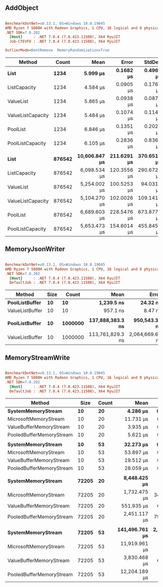 ## AddObject

``` ini

BenchmarkDotNet=v0.13.1, OS=Windows 10.0.19045
AMD Ryzen 7 5800H with Radeon Graphics, 1 CPU, 16 logical and 8 physical cores
.NET SDK=7.0.202
  [Host]     : .NET 7.0.4 (7.0.423.11508), X64 RyuJIT
  Job-CTEVFD : .NET 7.0.4 (7.0.423.11508), X64 RyuJIT

OutlierMode=DontRemove  MemoryRandomization=True  

```
|            Method |  Count |          Mean |       Error |      StdDev |     StdErr |        Median |          Min |            Q1 |            Q3 |           Max |       Op/s | Ratio | RatioSD |    Gen 0 |    Gen 1 |    Gen 2 | Allocated |
|------------------ |------- |--------------:|------------:|------------:|-----------:|--------------:|-------------:|--------------:|--------------:|--------------:|-----------:|------:|--------:|---------:|---------:|---------:|----------:|
|              **List** |   **1234** |      **5.999 μs** |   **0.1682 μs** |   **0.4960 μs** |  **0.0496 μs** |      **5.936 μs** |     **5.357 μs** |      **5.648 μs** |      **6.177 μs** |      **8.779 μs** | **166,698.59** |  **1.00** |    **0.00** |   **5.1270** |   **0.3128** |        **-** |     **42 KB** |
|      ListCapacity |   1234 |      4.584 μs |   0.0905 μs |   0.1766 μs |  0.0258 μs |      4.568 μs |     4.277 μs |      4.460 μs |      4.686 μs |      5.114 μs | 218,139.46 |  0.76 |    0.06 |   2.3651 |   0.0381 |        - |     19 KB |
|         ValueList |   1234 |      5.865 μs |   0.0938 μs |   0.0878 μs |  0.0227 μs |      5.867 μs |     5.730 μs |      5.799 μs |      5.900 μs |      6.047 μs | 170,511.08 |  1.00 |    0.10 |   1.1826 |        - |        - |     10 KB |
| ValueListCapacity |   1234 |      5.484 μs |   0.1074 μs |   0.1149 μs |  0.0271 μs |      5.527 μs |     5.283 μs |      5.395 μs |      5.555 μs |      5.716 μs | 182,335.40 |  0.93 |    0.09 |   1.1826 |        - |        - |     10 KB |
|          PoolList |   1234 |      6.846 μs |   0.1351 μs |   0.2023 μs |  0.0369 μs |      6.829 μs |     6.589 μs |      6.673 μs |      6.939 μs |      7.347 μs | 146,076.61 |  1.13 |    0.11 |   1.1902 |        - |        - |     10 KB |
|  PoolListCapacity |   1234 |      6.105 μs |   0.2836 μs |   0.8362 μs |  0.0836 μs |      5.961 μs |     5.715 μs |      5.879 μs |      6.049 μs |     10.892 μs | 163,798.86 |  1.02 |    0.16 |   1.1902 |        - |        - |     10 KB |
|                   |        |               |             |             |            |               |              |               |               |               |            |       |         |          |          |          |           |
|              **List** | **876542** | **10,606.847 μs** | **211.6291 μs** | **370.6513 μs** | **59.3517 μs** | **10,663.334 μs** | **9,709.300 μs** | **10,426.292 μs** | **10,821.188 μs** | **11,464.533 μs** |      **94.28** |  **1.00** |    **0.00** | **953.1250** | **953.1250** | **953.1250** | **23,233 KB** |
|      ListCapacity | 876542 |  6,098.534 μs | 120.3556 μs | 290.6723 μs | 34.9928 μs |  6,027.418 μs | 5,668.205 μs |  5,886.042 μs |  6,256.364 μs |  7,232.946 μs |     163.97 |  0.58 |    0.03 | 273.4375 | 273.4375 | 273.4375 | 13,697 KB |
|         ValueList | 876542 |  5,254.002 μs | 100.5253 μs |  94.0314 μs | 24.2788 μs |  5,280.235 μs | 5,072.774 μs |  5,192.630 μs |  5,322.473 μs |  5,377.279 μs |     190.33 |  0.49 |    0.01 | 171.8750 | 171.8750 | 171.8750 |  6,849 KB |
| ValueListCapacity | 876542 |  5,104.270 μs | 102.0026 μs | 109.1416 μs | 25.7249 μs |  5,104.368 μs | 4,922.154 μs |  5,029.294 μs |  5,169.238 μs |  5,350.025 μs |     195.91 |  0.47 |    0.01 | 187.5000 | 187.5000 | 187.5000 |  6,849 KB |
|          PoolList | 876542 |  6,689.603 μs | 228.5476 μs | 673.8778 μs | 67.3878 μs |  6,431.105 μs | 6,079.346 μs |  6,272.649 μs |  6,751.150 μs |  9,761.676 μs |     149.49 |  0.64 |    0.08 | 125.0000 | 125.0000 | 125.0000 |  6,849 KB |
|  PoolListCapacity | 876542 |  5,653.473 μs | 154.6014 μs | 455.8458 μs | 45.5846 μs |  5,520.632 μs | 5,174.413 μs |  5,410.036 μs |  5,672.788 μs |  7,693.982 μs |     176.88 |  0.55 |    0.06 | 203.1250 | 203.1250 | 203.1250 |  6,849 KB |


## MemoryJsonWriter

``` ini

BenchmarkDotNet=v0.13.1, OS=Windows 10.0.19045
AMD Ryzen 7 5800H with Radeon Graphics, 1 CPU, 16 logical and 8 physical cores
.NET SDK=7.0.202
  [Host]     : .NET 7.0.4 (7.0.423.11508), X64 RyuJIT
  DefaultJob : .NET 7.0.4 (7.0.423.11508), X64 RyuJIT


```
|          Method | Size |   Count |             Mean |           Error |          StdDev | Ratio | RatioSD | Rank |  Gen 0 |     Allocated |
|---------------- |----- |-------- |-----------------:|----------------:|----------------:|------:|--------:|-----:|-------:|--------------:|
|  **PoolListBuffer** |   **10** |      **10** |       **1,239.5 ns** |        **24.32 ns** |        **28.95 ns** |  **1.00** |    **0.00** |    **2** | **0.6084** |       **5,104 B** |
| ValueListBuffer |   10 |      10 |         957.1 ns |         8.47 ns |         7.92 ns |  0.78 |    0.02 |    1 | 0.0267 |         224 B |
|                 |      |         |                  |                 |                 |       |         |      |        |               |
|  **PoolListBuffer** |   **10** | **1000000** | **137,888,383.3 ns** |   **950,543.35 ns** |   **889,138.84 ns** |  **1.00** |    **0.00** |    **2** |      **-** | **141,946,828 B** |
| ValueListBuffer |   10 | 1000000 | 113,761,829.3 ns | 2,064,669.65 ns | 1,931,293.27 ns |  0.83 |    0.01 |    1 |      - |             - |

## MemoryStreamWrite

``` ini

BenchmarkDotNet=v0.13.1, OS=Windows 10.0.19045
AMD Ryzen 7 5800H with Radeon Graphics, 1 CPU, 16 logical and 8 physical cores
.NET SDK=7.0.202
  [Host]     : .NET 7.0.4 (7.0.423.11508), X64 RyuJIT
  DefaultJob : .NET 7.0.4 (7.0.423.11508), X64 RyuJIT


```
|                   Method |  Size | Count |           Mean |         Error |        StdDev | Ratio | RatioSD | Rank |      Gen 0 |      Gen 1 |      Gen 2 |  Allocated |
|------------------------- |------ |------ |---------------:|--------------:|--------------:|------:|--------:|-----:|-----------:|-----------:|-----------:|-----------:|
|       **SystemMemoryStream** |    **10** |    **20** |       **4.286 μs** |     **0.0775 μs** |     **0.0725 μs** |  **1.00** |    **0.00** |    **2** |     **0.8163** |          **-** |          **-** |       **7 KB** |
|    MicrosoftMemoryStream |    10 |    20 |      11.731 μs |     0.2131 μs |     0.2917 μs |  2.75 |    0.10 |    4 |     0.6409 |          - |          - |       5 KB |
|  ValueBufferMemoryStream |    10 |    20 |       3.935 μs |     0.0474 μs |     0.0443 μs |  0.92 |    0.01 |    1 |     0.2289 |          - |          - |       2 KB |
| PooledBufferMemoryStream |    10 |    20 |       5.621 μs |     0.0984 μs |     0.1473 μs |  1.32 |    0.05 |    3 |     0.1297 |          - |          - |       1 KB |
|                          |       |       |                |               |               |       |         |      |            |            |            |            |
|       **SystemMemoryStream** |    **10** |    **53** |      **32.273 μs** |     **0.6365 μs** |     **0.9719 μs** |  **1.00** |    **0.00** |    **3** |    **12.2070** |          **-** |          **-** |     **100 KB** |
|    MicrosoftMemoryStream |    10 |    53 |      53.897 μs |     0.6520 μs |     0.6099 μs |  1.66 |    0.04 |    4 |     1.7090 |          - |          - |      14 KB |
|  ValueBufferMemoryStream |    10 |    53 |      19.512 μs |     0.0367 μs |     0.0306 μs |  0.60 |    0.02 |    1 |     0.5798 |          - |          - |       5 KB |
| PooledBufferMemoryStream |    10 |    53 |      28.059 μs |     0.2960 μs |     0.2769 μs |  0.87 |    0.03 |    2 |     0.3357 |          - |          - |       3 KB |
|                          |       |       |                |               |               |       |         |      |            |            |            |            |
|       **SystemMemoryStream** | **72205** |    **20** |   **8,448.425 μs** |   **159.4838 μs** |   **156.6344 μs** |  **1.00** |    **0.00** |    **4** | **20187.5000** | **19984.3750** | **19984.3750** |  **88,856 KB** |
|    MicrosoftMemoryStream | 72205 |    20 |   1,732.475 μs |    34.4394 μs |    85.7661 μs |  0.21 |    0.01 |    2 |     1.9531 |          - |          - |      29 KB |
|  ValueBufferMemoryStream | 72205 |    20 |     551.935 μs |     6.9722 μs |     6.5218 μs |  0.07 |    0.00 |    1 |          - |          - |          - |       2 KB |
| PooledBufferMemoryStream | 72205 |    20 |   2,451.117 μs |    79.1872 μs |   233.4852 μs |  0.29 |    0.03 |    3 |          - |          - |          - |       1 KB |
|                          |       |       |                |               |               |       |         |      |            |            |            |            |
|       **SystemMemoryStream** | **72205** |    **53** | **141,496.761 μs** | **2,796.8228 μs** | **6,255.4951 μs** |  **1.00** |    **0.00** |    **3** | **26500.0000** | **26250.0000** | **26250.0000** | **474,642 KB** |
|    MicrosoftMemoryStream | 72205 |    53 |  11,919.961 μs |   352.9327 μs | 1,040.6302 μs |  0.09 |    0.01 |    2 |    31.2500 |          - |          - |     288 KB |
|  ValueBufferMemoryStream | 72205 |    53 |   3,830.468 μs |     6.2497 μs |     5.2188 μs |  0.03 |    0.00 |    1 |          - |          - |          - |       5 KB |
| PooledBufferMemoryStream | 72205 |    53 |  12,204.189 μs |   328.6885 μs |   963.9865 μs |  0.09 |    0.01 |    2 |          - |          - |          - |       3 KB |
